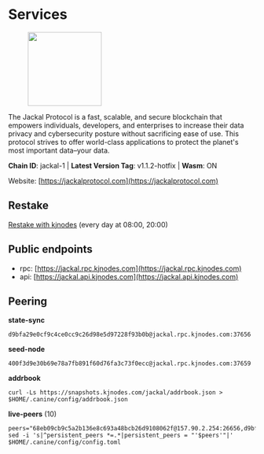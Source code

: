 # Services

<figure><img src="https://raw.githubusercontent.com/kj89/testnet_manuals/main/pingpub/logos/jackal.png" width="150" alt=""><figcaption></figcaption></figure>

The Jackal Protocol is a fast, scalable, and secure blockchain that empowers  individuals, developers, and enterprises to increase their data privacy and  cybersecurity posture without sacrificing ease of use. This protocol strives  to offer world-class applications to protect the planet's most important data–your data.

**Chain ID**: jackal-1 | **Latest Version Tag**: v1.1.2-hotfix | **Wasm**: ON

Website: [https://jackalprotocol.com](https://jackalprotocol.com)

## Restake

[Restake with kjnodes](https://restake.app/jackal/jklvaloper1tr3wm3mdkz0tda6t7vavqnn7fe2g4un0f67xmt) (every day at 08:00, 20:00)
## Public endpoints

* rpc: [https://jackal.rpc.kjnodes.com](https://jackal.rpc.kjnodes.com)
* api: [https://jackal.api.kjnodes.com](https://jackal.api.kjnodes.com)

## Peering

**state-sync**

```
d9bfa29e0cf9c4ce0cc9c26d98e5d97228f93b0b@jackal.rpc.kjnodes.com:37656
```

**seed-node**

```
400f3d9e30b69e78a7fb891f60d76fa3c73f0ecc@jackal.rpc.kjnodes.com:37659
```

**addrbook**
```
curl -Ls https://snapshots.kjnodes.com/jackal/addrbook.json > $HOME/.canine/config/addrbook.json
```

**live-peers** (10)
```
peers="68eb09cb9c5a2b136e8c693a48bcb26d9108062f@157.90.2.254:26656,d9bfa29e0cf9c4ce0cc9c26d98e5d97228f93b0b@65.109.88.38:37656,e5a142be860ee9b2f5c71d813e39fceb12cbd218@78.46.78.83:26686,f90a64a0a3f3c0480360e0fe5dd0f806d7741558@207.244.127.5:26656,c0b6d010bb442ff6511bc6fdde1f319b8a3a3bdc@65.108.127.50:17556,8d59eb5f7ad207e59c06620f6e9e7b6760b56211@65.108.75.107:18656,399068f8371dce4ae5d7cd7da2c965e765e68f4b@65.108.238.102:17556,a2afb42b65da7013eca54778ce01dfb877c2a82a@154.12.227.132:37656,d9abd1dd5bf7c57461f0476c61e28bac879430a2@141.94.109.71:10556,0b8bbc839c20b07ac5999bca7d905d53274c5f2d@24.158.14.214:36656"
sed -i 's|^persistent_peers *=.*|persistent_peers = "'$peers'"|' $HOME/.canine/config/config.toml
```
